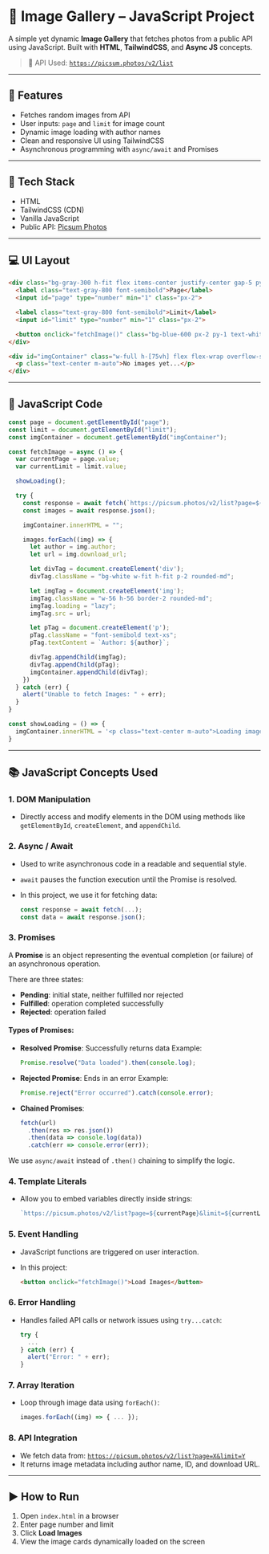 # 📸 Image Gallery – JavaScript Project

A simple yet dynamic **Image Gallery** that fetches photos from a public API using JavaScript.
Built with **HTML**, **TailwindCSS**, and **Async JS** concepts.

> 🔗 API Used: [`https://picsum.photos/v2/list`](https://picsum.photos/v2/list)

---

## 🚀 Features

* Fetches random images from API
* User inputs: `page` and `limit` for image count
* Dynamic image loading with author names
* Clean and responsive UI using TailwindCSS
* Asynchronous programming with `async/await` and Promises

---

## 🧩 Tech Stack

* HTML
* TailwindCSS (CDN)
* Vanilla JavaScript
* Public API: [Picsum Photos](https://picsum.photos)

---

## 💻 UI Layout

```html
<div class="bg-gray-300 h-fit flex items-center justify-center gap-5 py-3 w-[60%] mx-auto rounded-md border-2 border-black">
  <label class="text-gray-800 font-semibold">Page</label>
  <input id="page" type="number" min="1" class="px-2">

  <label class="text-gray-800 font-semibold">Limit</label>
  <input id="limit" type="number" min="1" class="px-2">

  <button onclick="fetchImage()" class="bg-blue-600 px-2 py-1 text-white rounded-md">Load Images</button>
</div>

<div id="imgContainer" class="w-full h-[75vh] flex flex-wrap overflow-scroll p-1 gap-1 my-2">
  <p class="text-center m-auto">No images yet...</p>
</div>
```

---

## 📜 JavaScript Code

```js
const page = document.getElementById("page");
const limit = document.getElementById("limit");
const imgContainer = document.getElementById("imgContainer");

const fetchImage = async () => {
  var currentPage = page.value;
  var currentLimit = limit.value;

  showLoading();

  try {
    const response = await fetch(`https://picsum.photos/v2/list?page=${currentPage}&limit=${currentLimit}`);
    const images = await response.json();

    imgContainer.innerHTML = "";

    images.forEach((img) => {
      let author = img.author;
      let url = img.download_url;

      let divTag = document.createElement('div');
      divTag.className = "bg-white w-fit h-fit p-2 rounded-md";

      let imgTag = document.createElement('img');
      imgTag.className = "w-56 h-56 border-2 rounded-md";
      imgTag.loading = "lazy";
      imgTag.src = url;

      let pTag = document.createElement('p');
      pTag.className = "font-semibold text-xs";
      pTag.textContent = `Author: ${author}`;

      divTag.appendChild(imgTag);
      divTag.appendChild(pTag);
      imgContainer.appendChild(divTag);
    })
  } catch (err) {
    alert("Unable to fetch Images: " + err);
  }
}

const showLoading = () => {
  imgContainer.innerHTML = '<p class="text-center m-auto">Loading images...</p>';
}
```

---

## 📚 JavaScript Concepts Used

### 1. DOM Manipulation

* Directly access and modify elements in the DOM using methods like `getElementById`, `createElement`, and `appendChild`.

### 2. Async / Await

* Used to write asynchronous code in a readable and sequential style.
* `await` pauses the function execution until the Promise is resolved.
* In this project, we use it for fetching data:

  ```js
  const response = await fetch(...);
  const data = await response.json();
  ```

### 3. Promises

A **Promise** is an object representing the eventual completion (or failure) of an asynchronous operation.

There are three states:

* **Pending**: initial state, neither fulfilled nor rejected
* **Fulfilled**: operation completed successfully
* **Rejected**: operation failed

#### Types of Promises:

* **Resolved Promise**: Successfully returns data
  Example:

  ```js
  Promise.resolve("Data loaded").then(console.log);
  ```
* **Rejected Promise**: Ends in an error
  Example:

  ```js
  Promise.reject("Error occurred").catch(console.error);
  ```
* **Chained Promises**:

  ```js
  fetch(url)
    .then(res => res.json())
    .then(data => console.log(data))
    .catch(err => console.error(err));
  ```

We use `async/await` instead of `.then()` chaining to simplify the logic.

### 4. Template Literals

* Allow you to embed variables directly inside strings:

  ```js
  `https://picsum.photos/v2/list?page=${currentPage}&limit=${currentLimit}`
  ```

### 5. Event Handling

* JavaScript functions are triggered on user interaction.
* In this project:

  ```html
  <button onclick="fetchImage()">Load Images</button>
  ```

### 6. Error Handling

* Handles failed API calls or network issues using `try...catch`:

  ```js
  try {
    ...
  } catch (err) {
    alert("Error: " + err);
  }
  ```

### 7. Array Iteration

* Loop through image data using `forEach()`:

  ```js
  images.forEach((img) => { ... });
  ```

### 8. API Integration

* We fetch data from:
  [`https://picsum.photos/v2/list?page=X&limit=Y`](https://picsum.photos/v2/list)
* It returns image metadata including author name, ID, and download URL.

---

## ▶️ How to Run

1. Open `index.html` in a browser
2. Enter page number and limit
3. Click **Load Images**
4. View the image cards dynamically loaded on the screen
